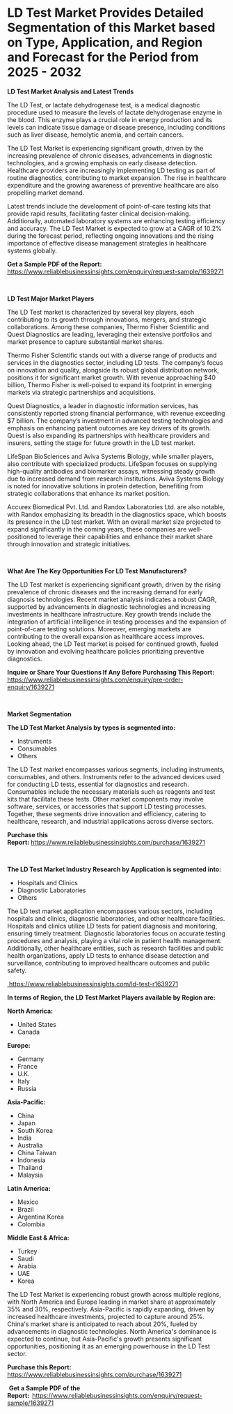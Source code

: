 <p><h1>LD Test Market Provides Detailed Segmentation of this Market based on Type, Application, and Region and Forecast for the Period from 2025 - 2032</h1></p><p><strong>LD Test Market Analysis and Latest Trends</strong></p>
<p><p>The LD Test, or lactate dehydrogenase test, is a medical diagnostic procedure used to measure the levels of lactate dehydrogenase enzyme in the blood. This enzyme plays a crucial role in energy production and its levels can indicate tissue damage or disease presence, including conditions such as liver disease, hemolytic anemia, and certain cancers. </p><p>The LD Test Market is experiencing significant growth, driven by the increasing prevalence of chronic diseases, advancements in diagnostic technologies, and a growing emphasis on early disease detection. Healthcare providers are increasingly implementing LD testing as part of routine diagnostics, contributing to market expansion. The rise in healthcare expenditure and the growing awareness of preventive healthcare are also propelling market demand.</p><p>Latest trends include the development of point-of-care testing kits that provide rapid results, facilitating faster clinical decision-making. Additionally, automated laboratory systems are enhancing testing efficiency and accuracy. The LD Test Market is expected to grow at a CAGR of 10.2% during the forecast period, reflecting ongoing innovations and the rising importance of effective disease management strategies in healthcare systems globally.</p></p>
<p><strong>Get a Sample PDF of the Report:&nbsp;</strong> <a href="https://www.reliablebusinessinsights.com/enquiry/request-sample/1639271?utm_campaign=2274&utm_medium=2&utm_source=Github&utm_content=ia&utm_term=12042025&utm_id=ld-test">https://www.reliablebusinessinsights.com/enquiry/request-sample/1639271</a></p>
<p>&nbsp;</p>
<p><strong>LD Test Major Market Players</strong></p>
<p><p>The LD Test market is characterized by several key players, each contributing to its growth through innovations, mergers, and strategic collaborations. Among these companies, Thermo Fisher Scientific and Quest Diagnostics are leading, leveraging their extensive portfolios and market presence to capture substantial market shares.</p><p>Thermo Fisher Scientific stands out with a diverse range of products and services in the diagnostics sector, including LD tests. The company’s focus on innovation and quality, alongside its robust global distribution network, positions it for significant market growth. With revenue approaching $40 billion, Thermo Fisher is well-poised to expand its footprint in emerging markets via strategic partnerships and acquisitions.</p><p>Quest Diagnostics, a leader in diagnostic information services, has consistently reported strong financial performance, with revenue exceeding $7 billion. The company’s investment in advanced testing technologies and emphasis on enhancing patient outcomes are key drivers of its growth. Quest is also expanding its partnerships with healthcare providers and insurers, setting the stage for future growth in the LD test market.</p><p>LifeSpan BioSciences and Aviva Systems Biology, while smaller players, also contribute with specialized products. LifeSpan focuses on supplying high-quality antibodies and biomarker assays, witnessing steady growth due to increased demand from research institutions. Aviva Systems Biology is noted for innovative solutions in protein detection, benefiting from strategic collaborations that enhance its market position.</p><p>Accurex Biomedical Pvt. Ltd. and Randox Laboratories Ltd. are also notable, with Randox emphasizing its breadth in the diagnostics space, which boosts its presence in the LD test market. With an overall market size projected to expand significantly in the coming years, these companies are well-positioned to leverage their capabilities and enhance their market share through innovation and strategic initiatives.</p></p>
<p>&nbsp;</p>
<p><strong>What Are The Key Opportunities For LD Test Manufacturers?</strong></p>
<p><p>The LD Test market is experiencing significant growth, driven by the rising prevalence of chronic diseases and the increasing demand for early diagnosis technologies. Recent market analysis indicates a robust CAGR, supported by advancements in diagnostic technologies and increasing investments in healthcare infrastructure. Key growth trends include the integration of artificial intelligence in testing processes and the expansion of point-of-care testing solutions. Moreover, emerging markets are contributing to the overall expansion as healthcare access improves. Looking ahead, the LD Test market is poised for continued growth, fueled by innovation and evolving healthcare policies prioritizing preventive diagnostics.</p></p>
<p><strong>Inquire or Share Your Questions If Any Before Purchasing This Report:</strong> <a href="https://www.reliablebusinessinsights.com/enquiry/pre-order-enquiry/1639271?utm_campaign=2274&utm_medium=2&utm_source=Github&utm_content=ia&utm_term=12042025&utm_id=ld-test">https://www.reliablebusinessinsights.com/enquiry/pre-order-enquiry/1639271</a></p>
<p>&nbsp;</p>
<p><strong>Market Segmentation</strong></p>
<p><strong>The LD Test Market Analysis by types is segmented into:</strong></p>
<p><ul><li>Instruments</li><li>Consumables</li><li>Others</li></ul></p>
<p><p>The LD Test market encompasses various segments, including instruments, consumables, and others. Instruments refer to the advanced devices used for conducting LD tests, essential for diagnostics and research. Consumables include the necessary materials such as reagents and test kits that facilitate these tests. Other market components may involve software, services, or accessories that support LD testing processes. Together, these segments drive innovation and efficiency, catering to healthcare, research, and industrial applications across diverse sectors.</p></p>
<p><strong>Purchase this Report:&nbsp;</strong><a href="https://www.reliablebusinessinsights.com/purchase/1639271?utm_campaign=2274&utm_medium=2&utm_source=Github&utm_content=ia&utm_term=12042025&utm_id=ld-test">https://www.reliablebusinessinsights.com/purchase/1639271</a></p>
<p>&nbsp;</p>
<p><strong>The LD Test Market Industry Research by Application is segmented into:</strong></p>
<p><ul><li>Hospitals and Clinics</li><li>Diagnostic Laboratories</li><li>Others</li></ul></p>
<p><p>The LD test market application encompasses various sectors, including hospitals and clinics, diagnostic laboratories, and other healthcare facilities. Hospitals and clinics utilize LD tests for patient diagnosis and monitoring, ensuring timely treatment. Diagnostic laboratories focus on accurate testing procedures and analysis, playing a vital role in patient health management. Additionally, other healthcare entities, such as research facilities and public health organizations, apply LD tests to enhance disease detection and surveillance, contributing to improved healthcare outcomes and public safety.</p></p>
<p><a href="https://www.reliablebusinessinsights.com/ld-test-r1639271?utm_campaign=2274&utm_medium=2&utm_source=Github&utm_content=ia&utm_term=12042025&utm_id=ld-test">&nbsp;https://www.reliablebusinessinsights.com/ld-test-r1639271</a></p>
<p><strong>In terms of Region, the LD Test Market Players available by Region are:</strong></p>
<p>
    <p> <strong> North America: </strong>
        <ul>
            <li>United States</li>
            <li>Canada</li>
        </ul>
        </p> 
    <p> <strong> Europe: </strong>
        <ul>
            <li>Germany</li>
            <li>France</li>
            <li>U.K.</li>
            <li>Italy</li>
            <li>Russia</li>
        </ul>
        </p> 
    <p> <strong> Asia-Pacific: </strong>
        <ul>
            <li>China</li>
            <li>Japan</li>
            <li>South Korea</li>
            <li>India</li>
            <li>Australia</li>
            <li>China Taiwan</li>
            <li>Indonesia</li>
            <li>Thailand</li>
            <li>Malaysia</li>
        </ul>
        </p> 
    <p> <strong> Latin America: </strong>
        <ul>
            <li>Mexico</li>
            <li>Brazil</li>
            <li>Argentina Korea</li>
            <li>Colombia</li>
        </ul>
        </p> 
    <p> <strong> Middle East & Africa: </strong>
        <ul>
            <li>Turkey</li>
            <li>Saudi</li>
            <li>Arabia</li>
            <li>UAE</li>
            <li>Korea</li>
        </ul>
    </p>
    </p>
<p><p>The LD Test Market is experiencing robust growth across multiple regions, with North America and Europe leading in market share at approximately 35% and 30%, respectively. Asia-Pacific is rapidly expanding, driven by increased healthcare investments, projected to capture around 25%. China's market share is anticipated to reach about 20%, fueled by advancements in diagnostic technologies. North America's dominance is expected to continue, but Asia-Pacific's growth presents significant opportunities, positioning it as an emerging powerhouse in the LD Test sector.</p></p>
<p><strong>Purchase this Report: </strong><a href="https://www.reliablebusinessinsights.com/purchase/1639271?utm_campaign=2274&utm_medium=2&utm_source=Github&utm_content=ia&utm_term=12042025&utm_id=ld-test">https://www.reliablebusinessinsights.com/purchase/1639271</a></p>
<p>&nbsp;<strong>Get a Sample PDF of the Report:&nbsp;&nbsp;</strong><a href="https://www.reliablebusinessinsights.com/enquiry/request-sample/1639271?utm_campaign=2274&utm_medium=2&utm_source=Github&utm_content=ia&utm_term=12042025&utm_id=ld-test">https://www.reliablebusinessinsights.com/enquiry/request-sample/1639271</a></p>
<p><strong></strong></p>
<p><p></p><p></p><p></p></p>